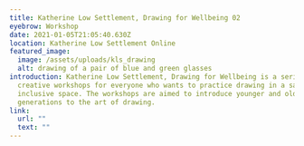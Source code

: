 ```yaml
---
title: Katherine Low Settlement, Drawing for Wellbeing 02
eyebrow: Workshop
date: 2021-01-05T21:05:40.630Z
location: Katherine Low Settlement Online
featured_image:
  image: /assets/uploads/kls_drawing
  alt: drawing of a pair of blue and green glasses
introduction: Katherine Low Settlement, Drawing for Wellbeing is a series of
  creative workshops for everyone who wants to practice drawing in a safe and
  inclusive space. The workshops are aimed to introduce younger and older
  generations to the art of drawing.
link:
  url: ""
  text: ""
---
```


